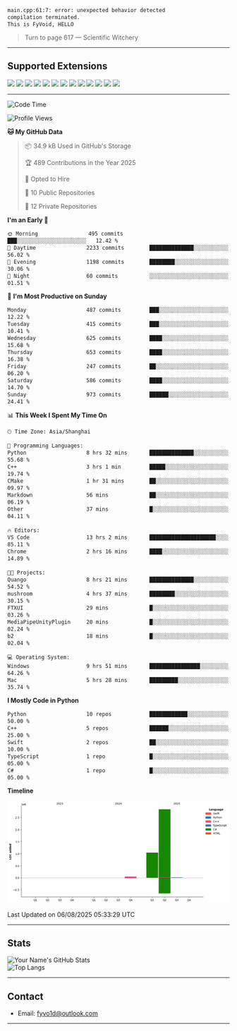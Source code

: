 ```
main.cpp:61:7: error: unexpected behavior detected
compilation terminated.
This is FyVoid, HELLO
```

> Turn to page 617 — Scientific Witchery

---

## Supported Extensions

<p align="left">
  <img src="https://cdn.jsdelivr.net/gh/devicons/devicon/icons/cplusplus/cplusplus-original.svg" height="40" />
  <img src="https://cdn.jsdelivr.net/gh/devicons/devicon/icons/csharp/csharp-original.svg" height="40" />
  <img src="https://cdn.jsdelivr.net/gh/devicons/devicon/icons/python/python-original.svg" height="40" />
  <img src="https://cdn.jsdelivr.net/gh/devicons/devicon/icons/swift/swift-original.svg" height="40" />
  <img src="https://cdn.jsdelivr.net/gh/devicons/devicon/icons/git/git-original.svg" height="40" />
  <img src="https://cdn.jsdelivr.net/gh/devicons/devicon/icons/docker/docker-original.svg" height="40" />
  <img src="https://cdn.jsdelivr.net/gh/devicons/devicon/icons/vscode/vscode-original.svg" height="40" />
  <img src="https://www.vulkan.org/user/themes/vulkan/images/logo/vulkan-logo.svg" height="40" />
  <img src="https://cdn.jsdelivr.net/gh/devicons/devicon/icons/opengl/opengl-original.svg" height="40" />
  <img src="https://cdn.jsdelivr.net/gh/devicons/devicon/icons/pytorch/pytorch-original.svg" height="40" />
  <img src="https://cdn.jsdelivr.net/gh/devicons/devicon/icons/unity/unity-original.svg" height="40" />
  <img src="https://cdn.jsdelivr.net/gh/devicons/devicon/icons/unrealengine/unrealengine-original.svg" height="40" />
  <img src="https://cdn.jsdelivr.net/gh/devicons/devicon/icons/cmake/cmake-original.svg" height="40" />
</p>


---

<!--START_SECTION:waka-->
![Code Time](http://img.shields.io/badge/Code%20Time-309%20hrs%2047%20mins-blue)

![Profile Views](http://img.shields.io/badge/Profile%20Views-0-blue)

**🐱 My GitHub Data** 

> 📦 34.9 kB Used in GitHub's Storage 
 > 
> 🏆 489 Contributions in the Year 2025
 > 
> 💼 Opted to Hire
 > 
> 📜 10 Public Repositories 
 > 
> 🔑 12 Private Repositories 
 > 
**I'm an Early 🐤** 

```text
🌞 Morning                495 commits         ███░░░░░░░░░░░░░░░░░░░░░░   12.42 % 
🌆 Daytime                2233 commits        ██████████████░░░░░░░░░░░   56.02 % 
🌃 Evening                1198 commits        ████████░░░░░░░░░░░░░░░░░   30.06 % 
🌙 Night                  60 commits          ░░░░░░░░░░░░░░░░░░░░░░░░░   01.51 % 
```
📅 **I'm Most Productive on Sunday** 

```text
Monday                   487 commits         ███░░░░░░░░░░░░░░░░░░░░░░   12.22 % 
Tuesday                  415 commits         ███░░░░░░░░░░░░░░░░░░░░░░   10.41 % 
Wednesday                625 commits         ████░░░░░░░░░░░░░░░░░░░░░   15.68 % 
Thursday                 653 commits         ████░░░░░░░░░░░░░░░░░░░░░   16.38 % 
Friday                   247 commits         ██░░░░░░░░░░░░░░░░░░░░░░░   06.20 % 
Saturday                 586 commits         ████░░░░░░░░░░░░░░░░░░░░░   14.70 % 
Sunday                   973 commits         ██████░░░░░░░░░░░░░░░░░░░   24.41 % 
```


📊 **This Week I Spent My Time On** 

```text
🕑︎ Time Zone: Asia/Shanghai

💬 Programming Languages: 
Python                   8 hrs 32 mins       ██████████████░░░░░░░░░░░   55.68 % 
C++                      3 hrs 1 min         █████░░░░░░░░░░░░░░░░░░░░   19.74 % 
CMake                    1 hr 31 mins        ██░░░░░░░░░░░░░░░░░░░░░░░   09.97 % 
Markdown                 56 mins             ██░░░░░░░░░░░░░░░░░░░░░░░   06.19 % 
Other                    37 mins             █░░░░░░░░░░░░░░░░░░░░░░░░   04.11 % 

🔥 Editors: 
VS Code                  13 hrs 2 mins       █████████████████████░░░░   85.11 % 
Chrome                   2 hrs 16 mins       ████░░░░░░░░░░░░░░░░░░░░░   14.89 % 

🐱‍💻 Projects: 
Quango                   8 hrs 21 mins       ██████████████░░░░░░░░░░░   54.52 % 
mushroom                 4 hrs 37 mins       ████████░░░░░░░░░░░░░░░░░   30.15 % 
FTXUI                    29 mins             █░░░░░░░░░░░░░░░░░░░░░░░░   03.26 % 
MediaPipeUnityPlugin     20 mins             █░░░░░░░░░░░░░░░░░░░░░░░░   02.24 % 
b2                       18 mins             █░░░░░░░░░░░░░░░░░░░░░░░░   02.04 % 

💻 Operating System: 
Windows                  9 hrs 51 mins       ████████████████░░░░░░░░░   64.26 % 
Mac                      5 hrs 28 mins       █████████░░░░░░░░░░░░░░░░   35.74 % 
```

**I Mostly Code in Python** 

```text
Python                   10 repos            ████████████░░░░░░░░░░░░░   50.00 % 
C++                      5 repos             ██████░░░░░░░░░░░░░░░░░░░   25.00 % 
Swift                    2 repos             ██░░░░░░░░░░░░░░░░░░░░░░░   10.00 % 
TypeScript               1 repo              █░░░░░░░░░░░░░░░░░░░░░░░░   05.00 % 
C#                       1 repo              █░░░░░░░░░░░░░░░░░░░░░░░░   05.00 % 
```



**Timeline**

![Lines of Code chart](https://raw.githubusercontent.com/FyVoid/FyVoid/main/assets/bar_graph.png)


 Last Updated on 06/08/2025 05:33:29 UTC
<!--END_SECTION:waka-->

---

## Stats

![Your Name's GitHub Stats](https://github-readme-stats.vercel.app/api?username=fyvoid&show_icons=true&theme=tokyonight)  
![Top Langs](https://github-readme-stats.vercel.app/api/top-langs/?username=fyvoid&layout=compact&theme=tokyonight)

---

## Contact

- Email: [fyvo1d@outlook.com](fyvo1d@outlook.com)  

---

